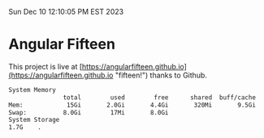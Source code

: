 Sun Dec 10 12:10:05 PM EST 2023

# Angular Fifteen


This project is live at [https://angularfifteen.github.io](https://angularfifteen.github.io "fifteen!") thanks to Github.

```bash
System Memory
               total        used        free      shared  buff/cache   available
Mem:            15Gi       2.0Gi       4.4Gi       320Mi       9.5Gi        13Gi
Swap:          8.0Gi        17Mi       8.0Gi
System Storage
1.7G	.
